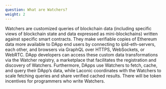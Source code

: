 ```yaml
---
question: What are Watchers?
weight: 2
---
```


Watchers are customized queries of blockchain data (including specific views of blockchain state and data expressed as mini-blockchains) written against specific smart contracts. They make verifiable copies of Ethereum data more available to DApp end users by connecting to ipld-eth-servers, each other, and browsers via GraphQL over HTTPS, WebSockets, or WebRTC. DApp developers can access these custom data transformations via the Watcher registry, a marketplace that facilitates the registration and discovery of Watchers. Furthermore, DApps use Watchers to fetch, cache, and query their DApp’s data, while Laconic coordinates with the Watchers to scale fetching queries and share verified cached results. There will be token incentives for programmers who write Watchers. 
